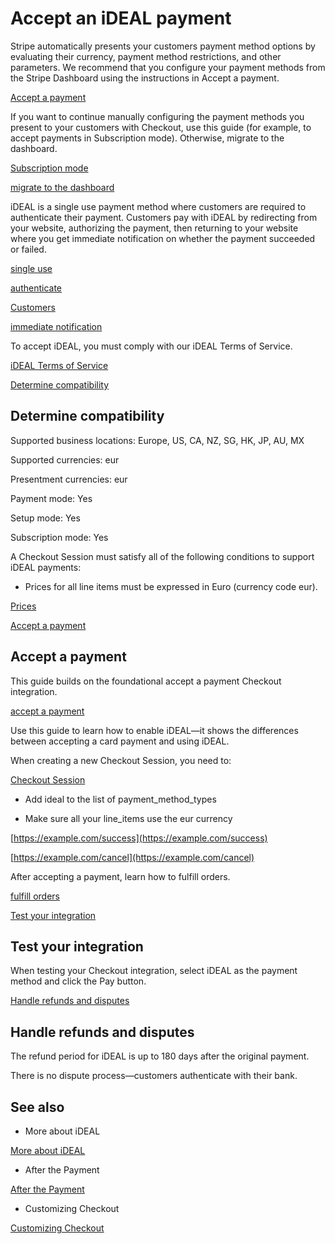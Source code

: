 # Accept an iDEAL payment

Stripe automatically presents your customers payment method options by evaluating their currency, payment method restrictions, and other parameters. We recommend that you configure your payment methods from the Stripe Dashboard using the instructions in Accept a payment.

[Accept a payment](/payments/accept-a-payment?platform=web&ui=stripe-hosted)

If you want to continue manually configuring the payment methods you present to your customers with Checkout, use this guide (for example, to accept payments in Subscription mode). Otherwise, migrate to the dashboard.

[Subscription mode](/billing/subscriptions/payment-methods-setting)

[migrate to the dashboard](/payments/dashboard-payment-methods)

iDEAL is a single use payment method where customers are required to authenticate their payment. Customers pay with iDEAL by redirecting from your website, authorizing the payment, then returning to your website where you get immediate notification on whether the payment succeeded or failed.

[single use](/payments/payment-methods#usage)

[authenticate](/payments/payment-methods#customer-actions)

[Customers](/api/customers)

[immediate notification](/payments/payment-methods#payment-notification)

To accept iDEAL, you must comply with our iDEAL Terms of Service.

[iDEAL Terms of Service](https://stripe.com/ideal/legal)

[Determine compatibility](#compatibility)

## Determine compatibility

Supported business locations: Europe, US, CA, NZ, SG, HK, JP, AU, MX

Supported currencies: eur

Presentment currencies: eur

Payment mode: Yes

Setup mode: Yes

Subscription mode: Yes

A Checkout Session must satisfy all of the following conditions to support iDEAL payments:

- Prices for all line items must be expressed in Euro (currency code eur).

[Prices](/api/prices)

[Accept a payment](#accept-a-payment)

## Accept a payment

This guide builds on the foundational accept a payment Checkout integration.

[accept a payment](/payments/accept-a-payment?ui=stripe-hosted)

Use this guide to learn how to enable iDEAL—it shows the differences between accepting a card payment and using iDEAL.

When creating a new Checkout Session, you need to:

[Checkout Session](/api/checkout/sessions)

- Add ideal to the list of payment_method_types

- Make sure all your line_items use the eur currency

[https://example.com/success](https://example.com/success)

[https://example.com/cancel](https://example.com/cancel)

After accepting a payment, learn how to fulfill orders.

[fulfill orders](/payments/checkout/fulfill-orders)

[Test your integration](#test-integration)

## Test your integration

When testing your Checkout integration, select iDEAL as the payment method and click the Pay button.

[Handle refunds and disputes](#refunds-and-disputes)

## Handle refunds and disputes

The refund period for iDEAL is up to 180 days after the original payment.

There is no dispute process—customers authenticate with their bank.

## See also

- More about iDEAL

[More about iDEAL](/payments/ideal)

- After the Payment

[After the Payment](/payments/checkout/fulfill-orders)

- Customizing Checkout

[Customizing Checkout](/payments/checkout/customization)

